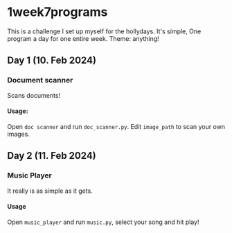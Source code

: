 # 1week7programs

This is a challenge I set up myself for the hollydays. It's simple, One program a day for one entire week. 
Theme: anything!


## Day 1 (10. Feb 2024)
### Document scanner
Scans documents! 

#### Usage:

Open `doc scanner` and run `doc_scanner.py`. Edit `image_path` to scan your own images.


## Day 2 (11. Feb 2024)
### Music Player
It really is as simple as it gets.

#### Usage
Open `music_player` and run `music.py`, select your song and hit play!
